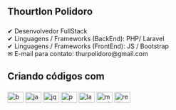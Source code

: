 <h2 align="left">Thourtlon Polidoro</h2>

###

<p align="left">✔ Desenvolvedor FullStack<br>✔ Linguagens / Frameworks (BackEnd): PHP/ Laravel<br>✔ Linguagens / Frameworks (FrontEnd): JS / Bootstrap<br>✉ E-mail para contato: thurpolidoro@gmail.com</p>

###

<h2 align="left">Criando códigos com</h2>

###

<div align="left">
  <img src="https://cdn.jsdelivr.net/gh/devicons/devicon/icons/bootstrap/bootstrap-original.svg" height="24" width="36" alt="bootstrap logo"  />
  <img src="https://cdn.jsdelivr.net/gh/devicons/devicon/icons/javascript/javascript-original.svg" height="24" width="36" alt="javascript logo"  />
  <img src="https://cdn.jsdelivr.net/gh/devicons/devicon/icons/jquery/jquery-original.svg" height="24" width="36" alt="jquery logo"  />
  <img src="https://cdn.jsdelivr.net/gh/devicons/devicon/icons/php/php-original.svg" height="24" width="36" alt="php logo"  />
  <img src="https://cdn.jsdelivr.net/gh/devicons/devicon/icons/laravel/laravel-plain.svg" height="24" width="36" alt="laravel logo"  />
  <img src="https://cdn.jsdelivr.net/gh/devicons/devicon/icons/mysql/mysql-original.svg" height="24" width="36" alt="mysql logo"  />
  <img src="https://cdn.jsdelivr.net/gh/devicons/devicon/icons/redis/redis-original.svg" height="24" width="36" alt="redis logo"  />
</div>

###
